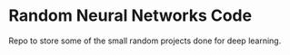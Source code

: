 <h1>Random Neural Networks Code</h1>

Repo to store some of the small random projects done for deep learning.
